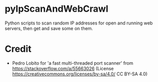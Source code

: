 # pyIpScanAndWebCrawl
Python scripts to scan random IP addresses for open and running web servers, then get and save some on them.

# Credit 
 - Pedro Lobito for 'a fast multi-threaded port scanner' from https://stackoverflow.com/a/55663026 (License https://creativecommons.org/licenses/by-sa/4.0/ CC BY-SA 4.0) 